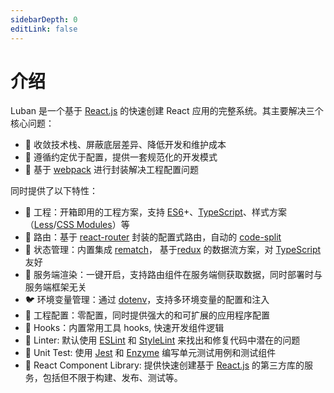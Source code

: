 ```yaml
---
sidebarDepth: 0
editLink: false
---
```


# 介绍

Luban 是一个基于 [React.js](https://reactjs.org/) 的快速创建 React 应用的完整系统。其主要解决三个核心问题：

- 🧲 收敛技术栈、屏蔽底层差异、降低开发和维护成本
- 📏 遵循约定优于配置，提供⼀套规范化的开发模式
- 🔩 基于 [webpack](https://webpack.js.org/) 进⾏封装解决⼯程配置问题

同时提供了以下特性：

- 🐒 工程：开箱即用的工程方案，支持 [ES6](http://www.ecma-international.org/ecma-262/6.0/index.html)+、[TypeScript](http://www.typescriptlang.org)、样式方案（[Less](http://lesscss.org)/[CSS Modules](https://github.com/css-modules/css-modules)）等
- 🦊 路由：基于 [react-router](https://reactrouter.com/web/guides/quick-start) 封装的配置式路由，自动的 [code-split](https://webpack.js.org/guides/code-splitting/#root)
- 🐯 状态管理：内置集成 [rematch](https://rematch.github.io/rematch/)， 基于[redux](https://redux.js.org/) 的数据流方案，对 [TypeScript](http://www.typescriptlang.org) 友好
- 🐳 服务端渲染：一键开启，支持路由组件在服务端侧获取数据，同时部署时与服务端框架无关
- 🐦 环境变量管理：通过 [dotenv](https://github.com/motdotla/dotenv)，支持多环境变量的配置和注入
- 🦁 工程配置：零配置，同时提供强大的和可扩展的应用程序配置
- 🐴 Hooks：内置常用工具 hooks, 快速开发组件逻辑
- 🦁 Linter: 默认使用 [ESLint](https://eslint.org/) 和 [StyleLint](https://stylelint.io/) 来找出和修复代码中潜在的问题
- 🐅 Unit Test: 使用 [Jest](https://jestjs.io/) 和 [Enzyme](https://enzymejs.github.io/enzyme/) 编写单元测试用例和测试组件
- 🦂 React Component Library: 提供快速创建基于 [React.js](https://reactjs.org/) 的第三方库的服务，包括但不限于构建、发布、测试等。


